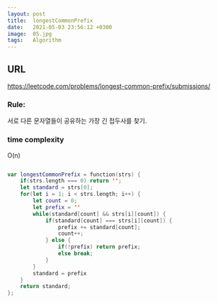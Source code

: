```yaml
---
layout: post
title:  longestCommonPrefix
date:   2021-05-03 23:56:12 +0300
image:  05.jpg
tags:   Algorithm
---
```


## URL
https://leetcode.com/problems/longest-common-prefix/submissions/

### Rule:
서로 다른 문자열들이 공유하는 가장 긴 접두사를 찾기.

### time complexity
O(n)


```swift

var longestCommonPrefix = function(strs) {
    if(strs.length === 0) return '';
    let standard = strs[0];
    for(let i = 1; i < strs.length; i++) {
        let count = 0;
        let prefix = ''
        while(standard[count] && strs[i][count]) {
            if(standard[count] === strs[i][count]) {
                prefix += standard[count];
                count++;
            } else {
                if(!prefix) return prefix;
                else break;
            }
        }
        standard = prefix
    }
    return standard;
};
```
